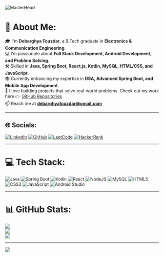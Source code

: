 ![MasterHead](https://repository-images.githubusercontent.com/588181932/e36ec678-7984-4cdd-8e4c-a3932772ff8e)

# 💫 About Me:
🎓 I'm **Debarghya Fouzdar**, a B.Tech graduate in **Electronics & Communication Engineering**.<br>
💻 I’m passionate about **Full Stack Development, Android Development, and Problem Solving**.<br>
🛠 Skilled in **Java, Spring Boot, React.js, Kotlin, MySQL, HTML/CSS, and JavaScript**.<br>
📚 Currently enhancing my expertise in **DSA, Advanced Spring Boot, and Mobile App Development**.<br>
🚀 I love building projects that solve real-world problems. Check out my work here 👉 [GitHub Repositories](https://github.com/Debarghya11)<br>
📫 Reach me at **debarghyafouzdar@gmail.com**

---

## 🌐 Socials:
[![LinkedIn](https://img.shields.io/badge/LinkedIn-%230077B5.svg?logo=linkedin&logoColor=white)](https://linkedin.com/in/debarghya-fouzdar-7426ab261/) 
[![GitHub](https://img.shields.io/badge/GitHub-%23121011.svg?logo=github&logoColor=white)](https://github.com/Debarghya11) 
[![LeetCode](https://img.shields.io/badge/LeetCode-FFA116?logo=LeetCode&logoColor=white)](https://leetcode.com/) 
[![HackerRank](https://img.shields.io/badge/HackerRank-2EC866?logo=HackerRank&logoColor=white)](https://www.hackerrank.com/) 

---

# 💻 Tech Stack:
![Java](https://img.shields.io/badge/java-%23ED8B00.svg?style=for-the-badge&logo=java&logoColor=white) 
![Spring Boot](https://img.shields.io/badge/Spring%20Boot-%236DB33F.svg?style=for-the-badge&logo=springboot&logoColor=white) 
![Kotlin](https://img.shields.io/badge/kotlin-%230095D5.svg?style=for-the-badge&logo=kotlin&logoColor=white) 
![React](https://img.shields.io/badge/react-%2320232a.svg?style=for-the-badge&logo=react&logoColor=%2361DAFB) 
![NodeJS](https://img.shields.io/badge/node.js-6DA55F?style=for-the-badge&logo=node.js&logoColor=white) 
![MySQL](https://img.shields.io/badge/mysql-%2300f.svg?style=for-the-badge&logo=mysql&logoColor=white) 
![HTML5](https://img.shields.io/badge/html5-%23E34F26.svg?style=for-the-badge&logo=html5&logoColor=white) 
![CSS3](https://img.shields.io/badge/css3-%231572B6.svg?style=for-the-badge&logo=css3&logoColor=white) 
![JavaScript](https://img.shields.io/badge/javascript-%23323330.svg?style=for-the-badge&logo=javascript&logoColor=%23F7DF1E) 
![Android Studio](https://img.shields.io/badge/Android%20Studio-3DDC84.svg?style=for-the-badge&logo=android-studio&logoColor=white)

---

# 📊 GitHub Stats:
![](https://github-readme-stats.vercel.app/api?username=Debarghya11&theme=tokyonight&hide_border=false&include_all_commits=true&count_private=true)<br/>
![](https://github-readme-streak-stats.herokuapp.com/?user=Debarghya11&theme=tokyonight&hide_border=false)<br/>
![](https://github-readme-stats.vercel.app/api/top-langs/?username=Debarghya11&theme=tokyonight&hide_border=false&include_all_commits=true&count_private=true&layout=compact)

---

[![](https://visitcount.itsvg.in/api?id=Debarghya11&icon=0&color=6)](https://visitcount.itsvg.in)

<!-- Proudly created with GPRM ( https://gprm.itsvg.in ) -->
